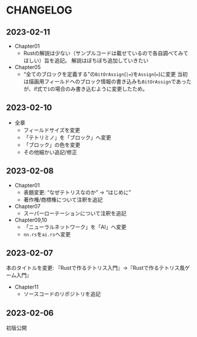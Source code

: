 # CHANGELOG

## 2023-02-11
- Chapter01
    - Rustの解説は少ない（サンプルコードは載せているので各自調べてみてほしい）旨を追記。
        解説はぼちぼち追加していきたい
- Chapter05
    - “全てのブロックを定義する”の`BitOrAssign`(`|=`)を`Assign`(`=`)に変更
        当初は描画用フィールドへのブロック情報の書き込みも`BitOrAssign`であったが、if式で`1`の場合のみ書き込むように変更したため。

## 2023-02-10
- 全章
    - フィールドサイズを変更
    - 「テトリミノ」を「ブロック」へ変更
    - 「ブロック」の色を変更
    - その他細かい追記/修正

## 2023-02-08
- Chapter01
    - 表題変更: “なぜテトリスなのか” → “はじめに”
    - 著作権/商標権について注釈を追記
- Chapter07
    - スーパーローテーションについて注釈を追記
- Chapter09,10
    - 「ニューラルネットワーク」を「AI」へ変更
    - `nn.rs`を`ai.rs`へ変更

## 2023-02-07
本のタイトルを変更: 『Rustで作るテトリス入門』→『Rustで作るテトリス風ゲーム入門』
- Chapter11
    - ソースコードのリポジトリを追記

## 2023-02-06
初版公開
